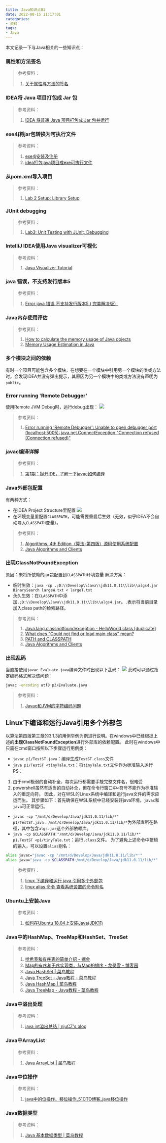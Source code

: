 ```yaml
---
title: Java知识点01
date: 2022-08-15 11:17:01
categories:
- 资料
tags:
- Java
---
```


本文记录一下与Java相关的一些知识点：
<!--more-->

### 属性和方法签名
>参考资料：
>1. [关于属性与方法的签名](https://morrisware01.gitbooks.io/android-learning-note/content/ndkkai-fa-zhi-lv/jniji-chu/shu-xing-yu-fang-fa-qian-ming.html?q=)
### IDEA将 Java 项目打包成 Jar 包
> 参考资料：
> 1. [IDEA 将普通 Java 项目打包成 Jar 包并运行](https://juejin.cn/post/7031717860003020814)
### exe4j将jar包转换为可执行文件
> 参考资料：
> 1. [exe4j安装及注册](https://www.cnblogs.com/jepson6669/p/9211208.html)
> 1. [idea打包java项目成exe可执行文件](https://blog.csdn.net/weixin_45149355/article/details/106839486)
### 从pom.xml导入项目
>参考资料：
>1. [Lab 2 Setup: Library Setup](https://sp21.datastructur.es/materials/lab/lab2setup/lab2setup)
### JUnit debugging
> 参考资料：
> 1. [Lab3: Unit Testing with JUnit, Debugging](https://sp19.datastructur.es/materials/lab/lab3/lab3)
### IntelliJ IDEA使用Java visualizer可视化
>参考资料：
>1. [Java Visualizer Tutorial](https://examples.javacodegeeks.com/java-visualizer-tutorial/)
### java 错误，不支持发行版本5
> 参考资料：
> 1. [Error java 错误 不支持发行版本5 ( 完美解决版）](https://blog.csdn.net/qq_51263533/article/details/120209830)
### Java内存使用评估
> 参考资料：
> 1. [How to calculate the memory usage of Java objects](https://www.javamex.com/tutorials/memory/object_memory_usage.shtml)
> 2. [Memory Usage Estimation in Java](http://blog.kiyanpro.com/2016/10/07/system_design/memory-usage-estimation-in-java/ "Memory Usage Estimation in Java")
### 多个模块之间的依赖
有时一个项目可能包含多个模块，在想要在一个模块中引用另一个模块的类或方法时，会发现IDEA并没有弹出提示，其原因为另一个模块中的类或方法没有声明为`public`。
### Error running 'Remote Debugger'
使用Remote JVM Debug时，运行debug出现：
![](https://raw.githubusercontent.com/Tom89757/ImageHost/main/hexo/20220924174528.png)


> 参考资料：
> 1. [Error running 'Remote Debugger': Unable to open debugger port (localhost:5005): java.net.ConnectException "Connection refused (Connection refused)"](https://stackoverflow.com/questions/53327701/error-running-remote-debugger-unable-to-open-debugger-port-localhost5005)

### javac编译详解
> 参考资料：
> 1. [第1期：抛开IDE，了解一下javac如何编译](https://imshuai.com/using-javac#)
### Java外部包配置
有两种方式：
- 在IDEA Project Structure里配置
![](https://raw.githubusercontent.com/Tom89757/ImageHost/main/hexo/20220925001124.png)
- 在环境变量里配置`CLASSPATH`，可能需要重启后生效（无效，似乎IDEA不会自动导入`CLASSPATH`变量）。
> 参考资料：
> 1. [Algorithms, 4th Edition（算法-第四版）源码使用系统配置](https://zhuanlan.zhihu.com/p/25551032)
> 2. [Java Algorithms and Clients](https://algs4.cs.princeton.edu/code/)
### 出现ClassNotFoundException
原因：未将所依赖的jar包配置到`CLASSPATH`环境变量
解决方案：
- 临时生效：`java -cp .;D:\\Develop\\Java\\jdk11.0.11\\lib\\algs4.jar BinarySearch largeW.txt < largeT.txt`
- 永久生效：在`CLASSPATH`中添加`.;D:\\Develop\\Java\\jdk11.0.11\\lib\\algs4.jar`。`.`表示将当前目录加入class path的检索路径。
> 参考资料：
> 1. [Java.lang.classnotfoundexception - HelloWorld.class [duplicate]](https://stackoverflow.com/questions/52386085/java-lang-classnotfoundexception-helloworld-class)
> 2. [What does "Could not find or load main class" mean?](https://stackoverflow.com/questions/18093928/what-does-could-not-find-or-load-main-class-mean)
> 3. [PATH and CLASSPATH](https://docs.oracle.com/javase/tutorial/essential/environment/paths.html)
> 4. [Java Algorithms and Clients](https://algs4.cs.princeton.edu/code/)
### 出现乱码
当直接使用`javac Evaluate.java`编译文件时出现以下乱码：
![](https://raw.githubusercontent.com/Tom89757/ImageHost/main/hexo/20221002095435.png)
此时可以通过指定编码格式解决该问题：
```bash
javac -encoding utf8 p3/Evaluate.java
```

> 参考资料：
> 1. [Javac和JVM的字符编码问题](https://www.cnblogs.com/jayson-jamaica/p/12695427.html)

## Linux下编译和运行Java引用多个外部包
以算法第四版第三章的3.1.3的用例举例为例进行说明。在windows中已经根据上述的**出现ClassNotFoundException**进行外部库的依赖配置。
此时在windows中只需在cmd窗口按照以下步骤运行用例类：
- `javac p1/TestST.java`：编译生成`TestST.class`文件
- `java p1/TestST <tinyTale.txt`：将`tinyTale.txt`文件作为标准输入运行
PS：
1. 由于cmd极弱的自动补全，每次运行都需要手敲完整文件名，很难受
2. powershell虽然有适当的自动补全，但在命令行窗口中`<`符号不能作为标准输入的重定向符。
因此，对在WSL的Linux系统中编译和运行java文件的需求应运而生。
其步骤如下：首先确保在WSL系统中已经安装好java环境，`javac`和`java`可正常运行。
- `javac -cp "/mnt/d/Develop/Java/jdk11.0.11/lib/*" p1/TestST.java`：`/mnt/d/Develop/Java/jdk11.0.11/lib/*`为外部库所在路径，其中包含`algs.jar`这个外部依赖库。
- `java -cp $CLASSPATH:"/mnt/d/Develop/Java/jdk11.0.11/lib/*" p1.TestST <p1/tinyTale.txt`：运行`.class`文件。
为了避免上述命令中繁琐的输入，可以设置`alias`别名：
```bash
alias javac="javac -cp '/mnt/d/Develop/Java/jdk11.0.11/lib/*'"
alias java="java -cp $CLASSPATH:/mnt/d/Develop/Java/jdk11.0.11/lib/*"
```
> 参考资料：
> 1. [linux 下编译和运行 java 引用多个外部包](https://blog.csdn.net/onebigday/article/details/123266336)
> 2. [linux alias 命令 查看系统设置的命令别名](https://www.cnblogs.com/mingerlcm/p/10791074.html)

### Ubuntu上安装Java

> 参考资料：
> 1. [如何在Ubuntu 18.04上安装Java(JDK11)](https://www.jianshu.com/p/5a25b9535016)


### Java中的HashMap、TreeMap和HashSet、TreeSet

> 参考资料：
> 1. [哈希表和有序表的简单介绍 - 掘金](https://juejin.cn/post/6978052334911766558)
> 2. [Map的有序和无序实现类，与Map的排序 - 龙昊雪 - 博客园](https://www.cnblogs.com/chen-lhx/p/8432422.html)
> 3. [Java HashSet | 菜鸟教程](https://www.runoob.com/java/java-hashset.html)
> 4. [Java TreeSet - Java教程 - 菜鸟教程](https://www.cainiaojc.com/java/java-treeset.html)
> 5. [Java HashMap | 菜鸟教程](https://www.runoob.com/java/java-hashmap.html)
> 6. [Java TreeMap - Java教程 - 菜鸟教程](https://www.cainiaojc.com/java/java-treemap.html)

### Java中溢出处理

> 参考资料：
> 1. [java int溢出总结 | njuCZ's blog](https://njucz.github.io/2017/08/16/java-int%E6%BA%A2%E5%87%BA%E6%80%BB%E7%BB%93/)

### Java中ArrayList
> 参考资料：
> 1. [Java ArrayList | 菜鸟教程](https://www.runoob.com/java/java-arraylist.html)

### Java中位操作

> 参考资料：
> 1. [java中的位操作、移位操作_51CTO博客_java移位操作](https://blog.51cto.com/zhjh256/3137340)

### Java数据类型
> 参考资料：
> 1. [Java 基本数据类型 | 菜鸟教程](https://www.runoob.com/java/java-basic-datatypes.html)